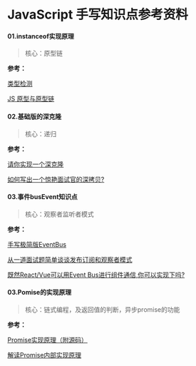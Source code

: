 

# JavaScript 手写知识点参考资料

#### 01.instanceof实现原理

> 核心：原型链

**参考：**

[类型检测](https://juejin.cn/post/6844903494852296711)

[JS 原型与原型链](https://juejin.cn/post/6844903782229213197)



#### 02.基础版的深克隆

> 核心：递归

**参考：**

[请你实现一个深克隆](https://juejin.cn/post/6844903584023183368)

[如何写出一个惊艳面试官的深拷贝?](https://juejin.cn/post/6844903929705136141)



#### 03.事件busEvent知识点

> 核心：观察者监听者模式

**参考：**

[手写极简版EventBus](https://juejin.cn/post/6844903889376919566)

[从一道面试题简单谈谈发布订阅和观察者模式](https://segmentfault.com/a/1190000021272622)

[既然React/Vue可以用Event Bus进行组件通信,你可以实现下吗?](https://juejin.cn/post/6844903587043082247)



#### 03.Pomise的实现原理

> 核心：链式编程，及返回值的判断，异步promise的功能

**参考：**

[Promise实现原理（附源码）](https://juejin.cn/post/6844903665686282253)

[解读Promise内部实现原理](https://juejin.cn/post/6844903521284784142)


